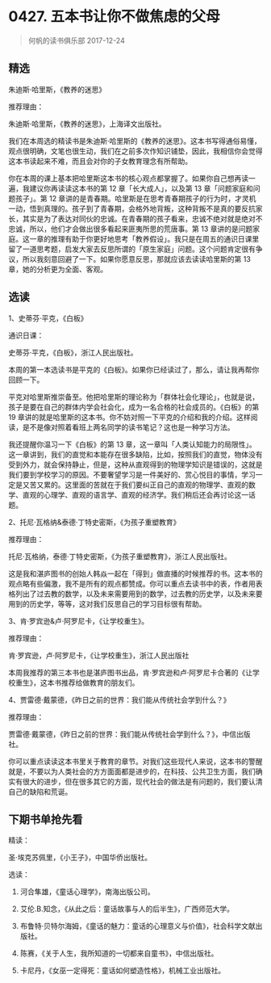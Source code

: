 # 0427. 五本书让你不做焦虑的父母
> 何帆的读书俱乐部
2017-12-24

## 精选

朱迪斯·哈里斯，《教养的迷思》

推荐理由：

朱迪斯·哈里斯，《教养的迷思》，上海译文出版社。

我们在本周选的精读书是朱迪斯·哈里斯的《教养的迷思》。这本书写得通俗易懂，观点很明确，文笔也很生动，我们在之前多次作知识铺垫，因此，我相信你会觉得这本书读起来不难，而且会对你的子女教育理念有所帮助。

你在本周的课上基本把哈里斯这本书的核心观点都掌握了。如果你自己想再读一遍，我建议你再读读这本书的第 12 章「长大成人」，以及第 13 章「问题家庭和问题孩子」。第 12 章讲的是青春期。哈里斯是在思考青春期孩子的行为时，才灵机一动，悟到真理的。孩子到了青春期，会格外地背叛，这种背叛不是真的要反抗家长，其实是为了表达对同伙的忠诚。在青春期的孩子看来，忠诚不绝对就是绝对不忠诚，所以，他们才会做出很多看起来匪夷所思的荒唐事。第 13 章讲的是问题家庭。这一章的推理有助于你更好地思考「教养假设」。我只是在周五的通识日课里留了一道思考题，启发大家去反思所谓的「原生家庭」问题。这个问题肯定很有争议，所以我刻意回避了一下。如果你愿意反思，那就应该去读读哈里斯的第 13 章，她的分析更为全面、客观。

## 选读

1、史蒂芬·平克，《白板》

通识日课：

史蒂芬·平克，《白板》，浙江人民出版社。

本周的第一本选读书是平克的《白板》。如果你已经读过了，那么，请让我再帮你回顾一下。

平克对哈里斯推崇备至。他把哈里斯的理论称为「群体社会化理论」，也就是说，孩子是要在自己的群体内学会社会化，成为一名合格的社会成员的。《白板》的第 19 章讲的就是哈里斯的这本书。你不妨对照一下平克的介绍和我的介绍。这样阅读，是不是像对照着看班上两名同学的读书笔记？这也是一种学习方法。

我还提醒你温习一下《白板》的第 13 章，这一章叫「人类认知能力的局限性」。这一章讲到，我们的直觉和本能存在很多缺陷，比如，按照我们的直觉，物体没有受到外力，就会保持静止，但是，这种从直观得到的物理学知识是错误的，这就是我们要到学校学习的原因。不要奢望学习是一件美好的、赏心悦目的事情，学习一定是又苦又累的。这里面的苦就在于我们要纠正自己的直观的物理学、直观的数学、直观的心理学、直观的语言学、直观的经济学。我们稍后还会再讨论这一话题。

2、托尼·瓦格纳&泰德·丁特史密斯，《为孩子重塑教育》

推荐理由：

托尼·瓦格纳，泰德·丁特史密斯，《为孩子重塑教育》，浙江人民出版社。

这是我和湛庐图书的创始人韩焱一起在「得到」做直播的时候推荐的书。这本书的观点略有些偏激，我不是所有的观点都赞成。你可以重点去读书中的表，作者用表格列出了过去教的数学，以及未来需要用到的数学，过去教的历史学，以及未来要用到的历史学，等等，这对我们反思自己的学习目标很有帮助。

3、肯·罗宾逊&卢·阿罗尼卡，《让学校重生》。

推荐理由：

肯·罗宾逊，卢·阿罗尼卡，《让学校重生》，浙江人民出版社

本周我推荐的第三本书也是湛庐图书出品，肯·罗宾逊和卢·阿罗尼卡合著的《让学校重生》，这本书推荐给做教育的朋友们。

4、贾雷德·戴蒙德，《昨日之前的世界：我们能从传统社会学到什么？》

推荐理由：

贾雷德·戴蒙德，《昨日之前的世界：我们能从传统社会学到什么？》，中信出版社。

你可以重点读读这本书里关于教育的章节。对我们这些现代人来说，这本书的警醒就是，不要以为人类社会的方方面面都是进步的，在科技、公共卫生方面，我们确实有很大的进步，但在很多其它的方面，现代社会的做法是有问题的，我们要认清自己的缺陷和荒诞。

## 下期书单抢先看

精读：

圣·埃克苏佩里，《小王子》，中国华侨出版社。

选读：

1. 河合隼雄，《童话心理学》，南海出版公司。

2. 艾伦.B.知念，《从此之后：童话故事与人的后半生》，广西师范大学。
3. 布鲁特·贝特尔海姆，《童话的魅力：童话的心理意义与价值》，社会科学文献出版社。
4. 陈赛，《关于人生，我所知道的一切都来自童书》，中信出版社。
5. 卡尼丹，《女巫一定得死：童话如何塑造性格》，机械工业出版社。